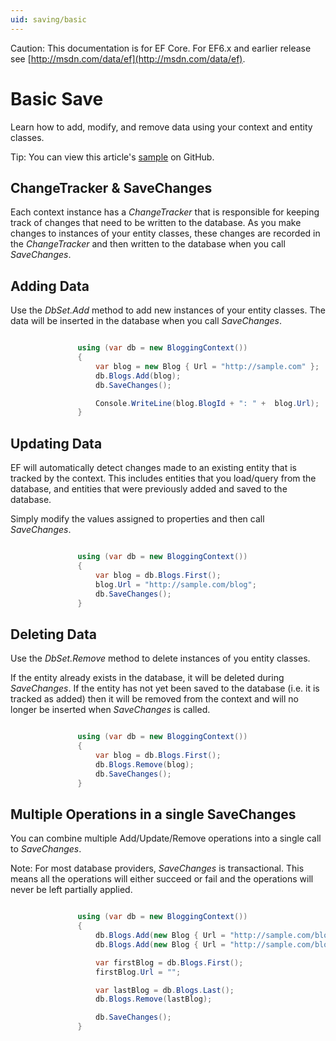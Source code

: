 ```yaml
---
uid: saving/basic
---
```

Caution: This documentation is for EF Core. For EF6.x and earlier release see [http://msdn.com/data/ef](http://msdn.com/data/ef).

  # Basic Save

Learn how to add, modify, and remove data using your context and entity classes.

Tip: You can view this article's [sample](https://github.com/aspnet/EntityFramework.Docs/tree/master/samples/Saving/Saving/Basics/) on GitHub.

  ## ChangeTracker & SaveChanges

Each context instance has a *ChangeTracker* that is responsible for keeping track of changes that need to be written to the database. As you make changes to instances of your entity classes, these changes are recorded in the *ChangeTracker* and then written to the database when you call *SaveChanges*.

  ## Adding Data

Use the *DbSet.Add* method to add new instances of your entity classes. The data will be inserted in the database when you call *SaveChanges*.

<!-- literal_block {"ids": [], "classes": [], "xml:space": "preserve", "backrefs": [], "linenos": true, "dupnames": [], {"language": "csharp", "highlight_args": {"linenostart": 1}, "names": [], "source": "/Users/shirhatti/src/EntityFramework.Docs/docs/saving/Saving/Saving/Basics/Sample.cs"} -->

````c#

               using (var db = new BloggingContext())
               {
                   var blog = new Blog { Url = "http://sample.com" };
                   db.Blogs.Add(blog);
                   db.SaveChanges();

                   Console.WriteLine(blog.BlogId + ": " +  blog.Url);
               }

   ````

  ## Updating Data

EF will automatically detect changes made to an existing entity that is tracked by the context. This includes entities that you load/query from the database, and entities that were previously added and saved to the database.

Simply modify the values assigned to properties and then call *SaveChanges*.

<!-- literal_block {"ids": [], "classes": [], "xml:space": "preserve", "backrefs": [], "linenos": true, "dupnames": [], {"language": "csharp", "highlight_args": {"linenostart": 1}, "names": [], "source": "/Users/shirhatti/src/EntityFramework.Docs/docs/saving/Saving/Saving/Basics/Sample.cs"} -->

````c#

               using (var db = new BloggingContext())
               {
                   var blog = db.Blogs.First();
                   blog.Url = "http://sample.com/blog";
                   db.SaveChanges();
               }

   ````

  ## Deleting Data

Use the *DbSet.Remove* method to delete instances of you entity classes.

If the entity already exists in the database, it will be deleted during *SaveChanges*. If the entity has not yet been saved to the database (i.e. it is tracked as added) then it will be removed from the context and will no longer be inserted when *SaveChanges* is called.

<!-- literal_block {"ids": [], "classes": [], "xml:space": "preserve", "backrefs": [], "linenos": true, "dupnames": [], {"language": "csharp", "highlight_args": {"linenostart": 1}, "names": [], "source": "/Users/shirhatti/src/EntityFramework.Docs/docs/saving/Saving/Saving/Basics/Sample.cs"} -->

````c#

               using (var db = new BloggingContext())
               {
                   var blog = db.Blogs.First();
                   db.Blogs.Remove(blog);
                   db.SaveChanges();
               }

   ````

  ## Multiple Operations in a single SaveChanges

You can combine multiple Add/Update/Remove operations into a single call to *SaveChanges*.

Note: For most database providers, *SaveChanges* is transactional. This means  all the operations will either succeed or fail and the operations will never be left partially applied.

<!-- literal_block {"ids": [], "classes": [], "xml:space": "preserve", "backrefs": [], "linenos": true, "dupnames": [], {"language": "csharp", "highlight_args": {"linenostart": 1}, "names": [], "source": "/Users/shirhatti/src/EntityFramework.Docs/docs/saving/Saving/Saving/Basics/Sample.cs"} -->

````c#

               using (var db = new BloggingContext())
               {
                   db.Blogs.Add(new Blog { Url = "http://sample.com/blog_one" });
                   db.Blogs.Add(new Blog { Url = "http://sample.com/blog_two" });

                   var firstBlog = db.Blogs.First();
                   firstBlog.Url = "";

                   var lastBlog = db.Blogs.Last();
                   db.Blogs.Remove(lastBlog);

                   db.SaveChanges();
               }

   ````
